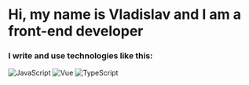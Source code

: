 # Hi, my name is **Vladislav** and I am a front-end developer
### I write and use technologies like this:
![JavaScript](https://img.shields.io/badge/-JavaScript-ffffff?style=for-the-badge&logo=javascript)
![Vue](https://img.shields.io/badge/-Vue-ffffff?style=for-the-badge&logo=vue)
![TypeScript](https://img.shields.io/badge/-TypeScript-ffffff?style=for-the-badge&logo=typescript)
